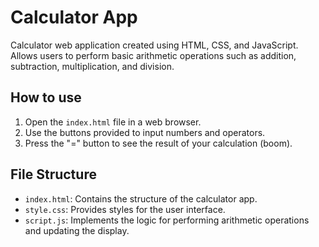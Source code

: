 # Calculator App
Calculator web application created using HTML, CSS, and JavaScript. Allows users to perform basic arithmetic operations such as addition, subtraction, multiplication, and division.
## How to use
1. Open the `index.html` file in a web browser.
2. Use the buttons provided to input numbers and operators.
3. Press the "=" button to see the result of your calculation (boom).
## File Structure
- `index.html`: Contains the structure of the calculator app.
- `style.css`: Provides styles for the user interface.
- `script.js`: Implements the logic for performing arithmetic operations and updating the display.
